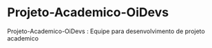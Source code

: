 # Projeto-Academico-OiDevs
Projeto-Academico-OiDevs : Equipe para desenvolvimento de projeto academico

